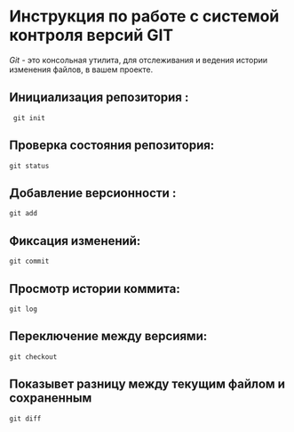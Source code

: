 # **Инструкция по работе с системой контроля версий GIT**
*Git* - это консольная утилита, для отслеживания и ведения истории изменения файлов, в вашем проекте.
## Инициализация репозитория :

     git init

## Проверка состояния репозитория:

    git status

## Добавление версионности :

    git add

## Фиксация изменений:

    git commit

## Просмотр истории коммита:

    git log

## Переключение между версиями:

    git checkout

## Показывет разницу между текущим файлом и сохраненным

    git diff